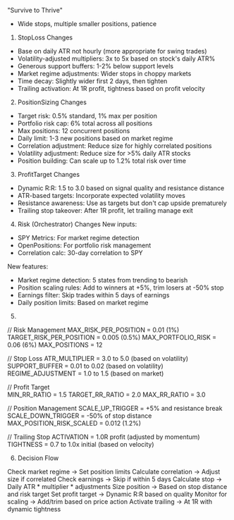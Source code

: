 "Survive to Thrive" 
- Wide stops, multiple smaller positions, patience

1. StopLoss Changes
- Base on daily ATR not hourly (more appropriate for swing trades)
- Volatility-adjusted multipliers: 3x to 5x based on stock's daily ATR%
- Generous support buffers: 1-2% below support levels
- Market regime adjustments: Wider stops in choppy markets
- Time decay: Slightly wider first 2 days, then tighten
- Trailing activation: At 1R profit, tightness based on profit velocity

2. PositionSizing Changes
- Target risk: 0.5% standard, 1% max per position
- Portfolio risk cap: 6% total across all positions
- Max positions: 12 concurrent positions
- Daily limit: 1-3 new positions based on market regime
- Correlation adjustment: Reduce size for highly correlated positions
- Volatility adjustment: Reduce size for >5% daily ATR stocks
- Position building: Can scale up to 1.2% total risk over time

3. ProfitTarget Changes
- Dynamic R:R: 1.5 to 3.0 based on signal quality and resistance distance
- ATR-based targets: Incorporate expected volatility moves
- Resistance awareness: Use as targets but don't cap upside prematurely
- Trailing stop takeover: After 1R profit, let trailing manage exit

4. Risk (Orchestrator) Changes
New inputs:
- SPY Metrics: For market regime detection
- OpenPositions: For portfolio risk management
- Correlation calc: 30-day correlation to SPY

New features:
- Market regime detection: 5 states from trending to bearish
- Position scaling rules: Add to winners at +5%, trim losers at -50% stop
- Earnings filter: Skip trades within 5 days of earnings
- Daily position limits: Based on market regime

5. 

// Risk Management
MAX_RISK_PER_POSITION = 0.01 (1%)
TARGET_RISK_PER_POSITION = 0.005 (0.5%)
MAX_PORTFOLIO_RISK = 0.06 (6%)
MAX_POSITIONS = 12

// Stop Loss
ATR_MULTIPLIER = 3.0 to 5.0 (based on volatility)
SUPPORT_BUFFER = 0.01 to 0.02 (based on volatility)
REGIME_ADJUSTMENT = 1.0 to 1.5 (based on market)

// Profit Target  
MIN_RR_RATIO = 1.5
TARGET_RR_RATIO = 2.0
MAX_RR_RATIO = 3.0

// Position Management
SCALE_UP_TRIGGER = +5% and resistance break
SCALE_DOWN_TRIGGER = -50% of stop distance
MAX_POSITION_RISK_SCALED = 0.012 (1.2%)

// Trailing Stop
ACTIVATION = 1.0R profit (adjusted by momentum)
TIGHTNESS = 0.7 to 1.0x initial (based on velocity)

6. Decision Flow

Check market regime → Set position limits
Calculate correlation → Adjust size if correlated
Check earnings → Skip if within 5 days
Calculate stop → Daily ATR * multiplier * adjustments
Size position → Based on stop distance and risk target
Set profit target → Dynamic R:R based on quality
Monitor for scaling → Add/trim based on price action
Activate trailing → At 1R with dynamic tightness

